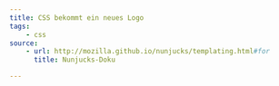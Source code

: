 ```yaml
---
title: CSS bekommt ein neues Logo
tags:
    - css
source:
    - url: http://mozilla.github.io/nunjucks/templating.html#for
      title: Nunjucks-Doku

---
```

